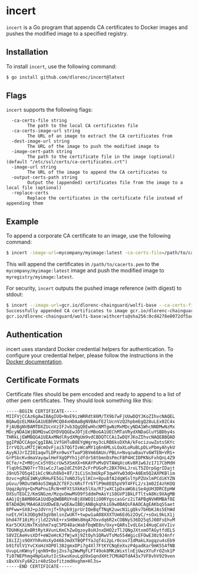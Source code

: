 # incert

`incert` is a Go program that appends CA certificates to Docker images and pushes the modified image to a specified registry.

## Installation

To install `incert`, use the following command:

```bash
$ go install github.com/dlorenc/incert@latest
```

## Flags

`incert` supports the following flags:

```shell
  -ca-certs-file string
        The path to the local CA certificates file
  -ca-certs-image-url string
        The URL of an image to extract the CA certificates from
  -dest-image-url string
        The URL of the image to push the modified image to
  -image-cert-path string
        The path to the certificate file in the image (optional) (default "/etc/ssl/certs/ca-certificates.crt")
  -image-url string
        The URL of the image to append the CA certificates to
  -output-certs-path string
        Output the (appended) certificates file from the image to a local file (optional)
  -replace-certs
        Replace the certificates in the certificate file instead of appending them
```

## Example

To append a corporate CA certificate to an image, use the following command:

```bash
$ incert -image-url=mycompany/myimage:latest -ca-certs-file=/path/to/cacerts.pem -dest-image-url=myregistry/myimage:latest
```

This will append the certificates in `/path/to/cacerts.pem` to the `mycompany/myimage:latest` image and push the modified image to `myregistry/myimage:latest`.

For security, `incert` outputs the pushed image reference (with digest) to stdout:

```bash
$ incert --image-url=gcr.io/dlorenc-chainguard/wolfi-base --ca-certs-file mycert.pem --dest-image-url gcr.io/dlorenc-chainguard/wolfi-base:new
Successfully appended CA certificates to image gcr.io/dlorenc-chainguard/wolfi-base:withcerts
gcr.io/dlorenc-chainguard/wolfi-base:withcerts@sha256:0cd4278e8072df5acd4956eb58ecba73024de47d9ceace3f0d39fb64e1b01ca6
```

## Authentication

incert uses standard Docker credential helpers for authentication.
To configure your credential helper, please follow the instructions in the [Docker documentation](https://docs.docker.com/engine/reference/commandline/login/#credential-helpers).

## Certificate Formats

Certificate files should be pem encoded and ready to append to a list of other pem certificates.
They should look something like this:

```
-----BEGIN CERTIFICATE-----
MIIFVjCCAz6gAwIBAgIUQ+NxE9izWRRdt86M/TX9b7wFjUUwDQYJKoZIhvcNAQEL
BQAwQzELMAkGA1UEBhMCQ04xHDAaBgNVBAoTE2lUcnVzQ2hpbmEgQ28uLEx0ZC4x
FjAUBgNVBAMTDXZUcnVzIFJvb3QgQ0EwHhcNMTgwNzMxMDcyNDA1WhcNNDMwNzMx
MDcyNDA1WjBDMQswCQYDVQQGEwJDTjEcMBoGA1UEChMTaVRydXNDaGluYSBDby4s
THRkLjEWMBQGA1UEAxMNdlRydXMgUm9vdCBDQTCCAiIwDQYJKoZIhvcNAQEBBQAD
ggIPADCCAgoCggIBAL1VfGHTuB0EYgWgrmy3cLRB6ksDXhA/kFocizuwZotsSKYc
IrrVQJLuM7IjWcmOvFjai57QGfIvWcaMY1q6n6MLsLOaXLoRuBLpDLvPbmyAhykU
AyyNJJrIZIO1aqwTLDPxn9wsYTwaP3BVm60AUn/PBLn+NvqcwBauYv6WTEN+VRS+
GrPSbcKvdmaVayqwlHeFXgQPYh1jdfdr58tbmnDsPmcF8P4HCIDPKNsFxhQnL4Z9
8Cfe/+Z+M0jnCx5Y0ScrUw5XSmXX+6KAYPxMvDVTAWqXcoKv8R1w6Jz1717CbMdH
flqUhSZNO7rrTOiwCcJlwp2dCZtOtZcFrPUGoPc2BX70kLJrxLT5ZOrpGgrIDajt
J8nU57O5q4IikCc9Kuh8kO+8T/3iCiSn3mUkpF3qwHYw03dQ+A0Em5Q2AXPKBlim
0zvc+gRGE1WKyURHuFE5Gi7oNOJ5y1lKCn+8pu8fA2dqWSslYpPZUxlmPCdiKYZN
pGvu/9ROutW04o5IWgAZCfEF2c6Rsffr6TlP9m8EQ5pV9T4FFL2/s1m02I4zhKOQ
UqqzApVg+QxMaPnu1RcN+HFXtSXkKe5lXa/R7jwXC1pDxaWG6iSe4gUH3DRCEpHW
OXSuTEGC2/KmSNGzm/MzqvOmwMVO9fSddmPmAsYiS8GVP1BkLFTltvA8Kc9XAgMB
AAGjQjBAMB0GA1UdDgQWBBRUYnBj8XWEQ1iO0RYgscasGrz2iTAPBgNVHRMBAf8E
BTADAQH/MA4GA1UdDwEB/wQEAwIBBjANBgkqhkiG9w0BAQsFAAOCAgEAKbqSSaet
8PFww+SX8J+pJdVrnjT+5hpk9jprUrIQeBqfTNqK2uwcN1LgQkv7bHbKJAs5EhWd
nxEt/Hlk3ODg9d3gV8mlsnZwUKT+twpw1aA08XXXTUm6EdGz2OyC/+sOxL9kLX1j
bhd47F18iMjrjld22VkE+rxSH0Ws8HqA7Oxvdq6R2xCOBNyS36D25q5J08FsEhvM
Kar5CKXiNxTKsbhm7xqC5PD48acWabfbqWE8n/Uxy+QARsIvdLGx14HuqCaVvIiv
TDUHKgLKeBRtRytAVunLKmChZwOgzoy8sHJnxDHO2zTlJQNgJXtxmOTAGytfdELS
S8VZCAeHvsXDf+eW2eHcKJfWjwXj9ZtOyh1QRwVTsMo554WgicEFOwE30z9J4nfr
I8iIZjs9OXYhRvHsXyO466JmdXTBQPfYaJqT4i2pLr0cox7IdMakLXogqzu4sEb9
b91fUlV1YvCXoHzXOP0l382gmxDPi7g4Xl7FtKYCNqEeXxzP4padKar9mK5S4fNB
UvupLnKWnyfjqnN9+BojZns7q2WwMgFLFT49ok8MKzWixtlnEjUwzXYuFrOZnk1P
Ti07NEPhmg4NpGaXutIcSkwsKouLgU9xGqndXHt7CMUADTdA43x7VF8vhV929ven
sBxXVsFy6K2ir40zSbofitzmdHxghm+Hl3s=
-----END CERTIFICATE-----
```